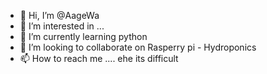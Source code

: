 - 👋 Hi, I’m @AageWa
- 👀 I’m interested in ...
- 🌱 I’m currently learning python
- 💞️ I’m looking to collaborate on Rasperry pi - Hydroponics
- 📫 How to reach me .... ehe its difficult

<!---
AageWa/AageWa is a ✨ special ✨ repository because its `README.md` (this file) appears on your GitHub profile.
You can click the Preview link to take a look at your changes.
--->
